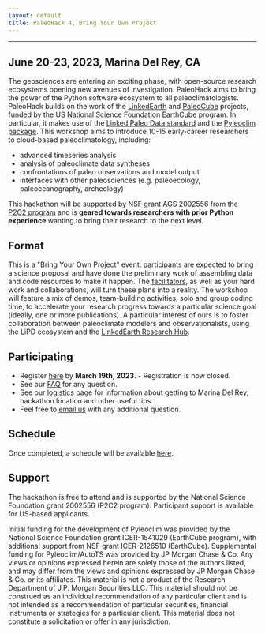 ```yaml
---
layout: default
title: PaleoHack 4, Bring Your Own Project
---
```

---

## June 20-23, 2023, Marina Del Rey, CA
The geosciences are entering an exciting phase, with open-source research ecosystems opening new avenues of investigation. PaleoHack aims to bring the power of the Python software ecosystem to all paleoclimatologists. PaleoHack builds on the work of the [LinkedEarth](http://linked.earth) and [PaleoCube](https://medium.com/cyberpaleo/announcing-the-next-linkedearth-chapter-paleocube-790778b6ffb0) projects, funded by the US National Science Foundation [EarthCube](http://earthcube.org) program. In particular, it makes use of the [Linked Paleo Data standard](https://lipd.net) and the [Pyleoclim package](https://pyleoclim-util.readthedocs.io/en/master/).  This workshop aims to introduce 10-15 early-career researchers to cloud-based paleoclimatology, including:
- advanced timeseries analysis
- analysis of paleoclimate data syntheses
- confrontations of paleo observations and model output
- interfaces with other paleosciences (e.g. paleoecology, paleoceanography, archeology)

This hackathon will be supported by NSF grant AGS 2002556 from the [P2C2 program](https://www.nsf.gov/funding/pgm_summ.jsp?pims_id=5750) and is **geared towards researchers with prior Python experience** wanting to bring their research to the next level.

## Format
This is a "Bring Your Own Project" event: participants are expected to bring a science proposal and have done the preliminary work of assembling data and code resources to make it happen. The [facilitators](https://linkedearth.github.io/paleoHackathon/organizers), as well as your hard work and collaborations, will turn these plans into a reality.
 The workshop will feature a mix of demos, team-building activities, solo and group coding time, to accelerate your research progress towards a particular science goal (ideally, one or more publications). A particular interest of ours is to foster collaboration between paleoclimate modelers and observationalists, using the LiPD ecosystem and the [LinkedEarth Research Hub](http://linked.earth/research_hub.html).  

## Participating
* Register [here](https://forms.gle/dRaQwz2ozuZVJboG9) by **March 19th, 2023**. - Registration is now closed. 
* See our [FAQ](https://linkedearth.github.io/paleoHackathon/faq) for any question.
* See our [logistics](https://linkedearth.github.io/paleoHackathon/marina) page for information about getting to Marina Del Rey, hackathon location and other useful tips. 
* Feel free to [email us](mailto:linkedearth@gmail.com) with any additional question.

## Schedule

Once completed, a schedule will be available [here](https://linkedearth.github.io/paleoHackathon/schedule).

## Support

The hackathon is free to attend and is supported by the National Science Foundation grant 2002556 (P2C2 program). Participant support is available for US-based applicants. 

Initial funding for the development of Pyleoclim was provided by the National Science Foundation grant ICER-1541029 (EarthCube program), with additional support from NSF grant ICER-2126510 (EarthCube).  Supplemental funding for Pyleoclim/AutoTS was provided by JP Morgan Chase & Co. Any views or opinions expressed herein are solely those of the authors listed, and may differ from the views and opinions expressed by JP Morgan Chase & Co. or its affiliates. This material is not a product of the Research Department of J.P. Morgan Securities LLC. This material should not be construed as an individual recommendation of any particular client and is not intended as a recommendation of particular securities, financial instruments or strategies for a particular client. This material does not constitute a solicitation or offer in any jurisdiction.
